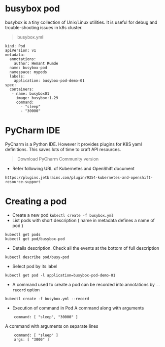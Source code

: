 # busybox pod
busybox is a tiny collection of Unix/Linux utilities. It is useful for debug and trouble-shooting issues in k8s cluster. 
> busybox.yml 
```
kind: Pod
apiVersion: v1
metadata:
  annotations:
    author: Hemant Rumde
  name: busybox-pod
  namespace: mypods
  labels:
    application: busybox-pod-demo-01
spec:
  containers:
   - name: busybox01
     image: busybox:1.29
     command:
       - "sleep"
       - "30000"
```
# PyCharm IDE
PyCharm is a Python IDE. However it provides plugins for K8S yaml definitions. This saves lots of time to craft API resources.
> Download PyCharm Community version 
* Refer following URL of Kubernetes and OpenShift document
```
https://plugins.jetbrains.com/plugin/9354-kubernetes-and-openshift-resource-support
```
# Creating a pod
* Create a new pod
```kubectl create -f busybox.yml```
* List pods with short description ( name in metadata defines a name of pod )
```
kubectl get pods
kubectl get pod/busybox-pod
```
* Details description. Check all the events at the bottom of full description 
```
kubectl describe pod/busy-pod 
```
* Select pod by its label 
```
kubectl get pod -l application=busybox-pod-demo-01
```
* A command used to create a pod can be recorded into annotations by <code>--record</code> option 
```
kubectl create -f busybox.yml --record
```
* Execution of command in Pod
A command along with arguments
```
    command: [ "sleep", "30000" ]
```
A command with arguments on separate lines 
```
    command: [ "sleep" ]
    args: [ "3000" ] 
```
